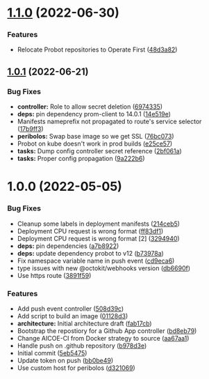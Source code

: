 # [1.1.0](https://github.com/operate-first/peribolos-as-a-service/compare/v1.0.1...v1.1.0) (2022-06-30)


### Features

* Relocate Probot repositories to Operate First ([48d3a82](https://github.com/operate-first/peribolos-as-a-service/commit/48d3a82b800bce52c4703c6bf65053c1edc4f794))

## [1.0.1](https://github.com/open-services-group/peribolos-as-a-service/compare/v1.0.0...v1.0.1) (2022-06-21)


### Bug Fixes

* **controller:** Role to allow secret deletion ([6974335](https://github.com/open-services-group/peribolos-as-a-service/commit/6974335360b77f5a1ea93194cc4809d1fa7d074c))
* **deps:** pin dependency prom-client to 14.0.1 ([14e519e](https://github.com/open-services-group/peribolos-as-a-service/commit/14e519e8ba0630221d89a4cc7475efed77ee3fcd))
* Manifests nameprefix not propagated to route's service selector ([17b9ff3](https://github.com/open-services-group/peribolos-as-a-service/commit/17b9ff363d3ead2e2de1e9d5294c1e1d2f15b7df))
* **peribolos:** Swap base image so we get SSL ([76bc073](https://github.com/open-services-group/peribolos-as-a-service/commit/76bc07325d2f7864936f07782de022157fa4b037))
* Probot on kube doesn't work in prod builds ([e25ce57](https://github.com/open-services-group/peribolos-as-a-service/commit/e25ce5708cbe284293c9861651f9e20fe733280a))
* **tasks:** Dump config controller secret reference ([2bf061a](https://github.com/open-services-group/peribolos-as-a-service/commit/2bf061a8870d77c61a9d5dcf31fe6403ca37d3e3))
* **tasks:** Proper config propagation ([9a222b6](https://github.com/open-services-group/peribolos-as-a-service/commit/9a222b6e86ffdeb22f984ed7c209448e835a9faa))

# 1.0.0 (2022-05-05)


### Bug Fixes

* Cleanup some labels in deployment manifests ([214ceb5](https://github.com/open-services-group/peribolos-as-a-service/commit/214ceb59ce617261f7452760c1983d0f8bb0d038))
* Deployment CPU request is wrong format ([ff83df1](https://github.com/open-services-group/peribolos-as-a-service/commit/ff83df1d206a7da7afe3129d1aab2deba0948bc7))
* Deployment CPU request is wrong format [2] ([3294940](https://github.com/open-services-group/peribolos-as-a-service/commit/3294940e62d2f6c9ded0447ded3ab8e65de60c40))
* **deps:** pin dependencies ([a7b8922](https://github.com/open-services-group/peribolos-as-a-service/commit/a7b892219d6dee74b54b2fb2300e38cc9f4978d9))
* **deps:** update dependency probot to v12 ([b73978a](https://github.com/open-services-group/peribolos-as-a-service/commit/b73978a62c56165fbe6aef9f061fa7ed9f3ba92c))
* Fix namespace variable name in push event ([cd9eca6](https://github.com/open-services-group/peribolos-as-a-service/commit/cd9eca6f40c84e2dea73c5278d689cf94e5c18a5))
* type issues with new @octokit/webhooks version ([db6690f](https://github.com/open-services-group/peribolos-as-a-service/commit/db6690fb1dac849d8b4856782e7593da076128a9))
* Use https route ([3891f59](https://github.com/open-services-group/peribolos-as-a-service/commit/3891f597152bbc0c2093925958abacd5ec907449))


### Features

* Add push event controller ([508d39c](https://github.com/open-services-group/peribolos-as-a-service/commit/508d39cfe4dc8b7c88ab9e6775e16084bdf8a594))
* Add script to build an image ([01128d3](https://github.com/open-services-group/peribolos-as-a-service/commit/01128d3646841a1264bbba654db10e35907c987b))
* **architecture:** Initial architecture draft ([fab17cb](https://github.com/open-services-group/peribolos-as-a-service/commit/fab17cbeb13e9ec6d95ffed4b7952089558583cd))
* Bootstrap the repostiory for a Github App controller ([bd8eb79](https://github.com/open-services-group/peribolos-as-a-service/commit/bd8eb7960a74bb8079c83f318817e6ef159cce80))
* Change AICOE-CI from Docker strategy to source ([aa67aa1](https://github.com/open-services-group/peribolos-as-a-service/commit/aa67aa187c379e57b705871e97c4748938c00da3))
* Handle push on .github repository ([b978d3e](https://github.com/open-services-group/peribolos-as-a-service/commit/b978d3e3bbc5a08325730fd0ecde8feecb4e9d4d))
* Initial commit ([5eb5475](https://github.com/open-services-group/peribolos-as-a-service/commit/5eb5475814a81e95655200f8462fd9fbd5c1dcf5))
* Update token on push ([bb0be49](https://github.com/open-services-group/peribolos-as-a-service/commit/bb0be4949ae3eff128b5b7b522a11d7a45c54a67))
* Use custom host for peribolos ([d321069](https://github.com/open-services-group/peribolos-as-a-service/commit/d321069fa27598d78321f1dd8cada228ac442c47))
